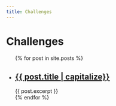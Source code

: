 ```yaml
---
title: Challenges
---
```

# Challenges

<ul>
  {% for post in site.posts %}
    <li>
      <h2><a href="{{ site.baseurl }}/{{ post.url }}">{{ post.title | capitalize}}</a></h2>
      {{ post.excerpt }}
    </li>
  {% endfor %}
</ul>

